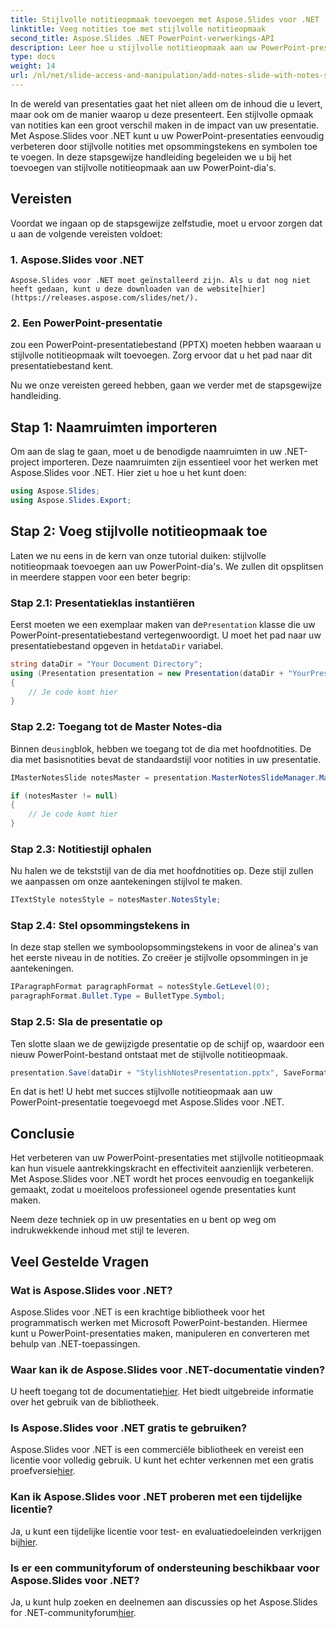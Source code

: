```yaml
---
title: Stijlvolle notitieopmaak toevoegen met Aspose.Slides voor .NET
linktitle: Voeg notities toe met stijlvolle notitieopmaak
second_title: Aspose.Slides .NET PowerPoint-verwerkings-API
description: Leer hoe u stijlvolle notitieopmaak aan uw PowerPoint-presentaties kunt toevoegen met Aspose.Slides voor .NET. Verbeter uw dia's met symbolen en opsommingstekens.
type: docs
weight: 14
url: /nl/net/slide-access-and-manipulation/add-notes-slide-with-notes-style/
---
```


In de wereld van presentaties gaat het niet alleen om de inhoud die u levert, maar ook om de manier waarop u deze presenteert. Een stijlvolle opmaak van notities kan een groot verschil maken in de impact van uw presentatie. Met Aspose.Slides voor .NET kunt u uw PowerPoint-presentaties eenvoudig verbeteren door stijlvolle notities met opsommingstekens en symbolen toe te voegen. In deze stapsgewijze handleiding begeleiden we u bij het toevoegen van stijlvolle notitieopmaak aan uw PowerPoint-dia's.

## Vereisten

Voordat we ingaan op de stapsgewijze zelfstudie, moet u ervoor zorgen dat u aan de volgende vereisten voldoet:

### 1. Aspose.Slides voor .NET
    Aspose.Slides voor .NET moet geïnstalleerd zijn. Als u dat nog niet heeft gedaan, kunt u deze downloaden van de website[hier](https://releases.aspose.com/slides/net/).

### 2. Een PowerPoint-presentatie
   zou een PowerPoint-presentatiebestand (PPTX) moeten hebben waaraan u stijlvolle notitieopmaak wilt toevoegen. Zorg ervoor dat u het pad naar dit presentatiebestand kent.

Nu we onze vereisten gereed hebben, gaan we verder met de stapsgewijze handleiding.

## Stap 1: Naamruimten importeren

Om aan de slag te gaan, moet u de benodigde naamruimten in uw .NET-project importeren. Deze naamruimten zijn essentieel voor het werken met Aspose.Slides voor .NET. Hier ziet u hoe u het kunt doen:

```csharp
using Aspose.Slides;
using Aspose.Slides.Export;
```

## Stap 2: Voeg stijlvolle notitieopmaak toe

Laten we nu eens in de kern van onze tutorial duiken: stijlvolle notitieopmaak toevoegen aan uw PowerPoint-dia's. We zullen dit opsplitsen in meerdere stappen voor een beter begrip:

### Stap 2.1: Presentatieklas instantiëren

 Eerst moeten we een exemplaar maken van de`Presentation` klasse die uw PowerPoint-presentatiebestand vertegenwoordigt. U moet het pad naar uw presentatiebestand opgeven in het`dataDir` variabel.

```csharp
string dataDir = "Your Document Directory";
using (Presentation presentation = new Presentation(dataDir + "YourPresentation.pptx"))
{
    // Je code komt hier
}
```

### Stap 2.2: Toegang tot de Master Notes-dia

 Binnen de`using`blok, hebben we toegang tot de dia met hoofdnotities. De dia met basisnotities bevat de standaardstijl voor notities in uw presentatie.

```csharp
IMasterNotesSlide notesMaster = presentation.MasterNotesSlideManager.MasterNotesSlide;

if (notesMaster != null)
{
    // Je code komt hier
}
```

### Stap 2.3: Notitiestijl ophalen

Nu halen we de tekststijl van de dia met hoofdnotities op. Deze stijl zullen we aanpassen om onze aantekeningen stijlvol te maken.

```csharp
ITextStyle notesStyle = notesMaster.NotesStyle;
```

### Stap 2.4: Stel opsommingstekens in

In deze stap stellen we symboolopsommingstekens in voor de alinea's van het eerste niveau in de notities. Zo creëer je stijlvolle opsommingen in je aantekeningen.

```csharp
IParagraphFormat paragraphFormat = notesStyle.GetLevel(0);
paragraphFormat.Bullet.Type = BulletType.Symbol;
```

### Stap 2.5: Sla de presentatie op

Ten slotte slaan we de gewijzigde presentatie op de schijf op, waardoor een nieuw PowerPoint-bestand ontstaat met de stijlvolle notitieopmaak.

```csharp
presentation.Save(dataDir + "StylishNotesPresentation.pptx", SaveFormat.Pptx);
```

En dat is het! U hebt met succes stijlvolle notitieopmaak aan uw PowerPoint-presentatie toegevoegd met Aspose.Slides voor .NET.

## Conclusie

Het verbeteren van uw PowerPoint-presentaties met stijlvolle notitieopmaak kan hun visuele aantrekkingskracht en effectiviteit aanzienlijk verbeteren. Met Aspose.Slides voor .NET wordt het proces eenvoudig en toegankelijk gemaakt, zodat u moeiteloos professioneel ogende presentaties kunt maken.

Neem deze techniek op in uw presentaties en u bent op weg om indrukwekkende inhoud met stijl te leveren.

## Veel Gestelde Vragen

### Wat is Aspose.Slides voor .NET?
Aspose.Slides voor .NET is een krachtige bibliotheek voor het programmatisch werken met Microsoft PowerPoint-bestanden. Hiermee kunt u PowerPoint-presentaties maken, manipuleren en converteren met behulp van .NET-toepassingen.

### Waar kan ik de Aspose.Slides voor .NET-documentatie vinden?
 U heeft toegang tot de documentatie[hier](https://reference.aspose.com/slides/net/). Het biedt uitgebreide informatie over het gebruik van de bibliotheek.

### Is Aspose.Slides voor .NET gratis te gebruiken?
 Aspose.Slides voor .NET is een commerciële bibliotheek en vereist een licentie voor volledig gebruik. U kunt het echter verkennen met een gratis proefversie[hier](https://releases.aspose.com/).

### Kan ik Aspose.Slides voor .NET proberen met een tijdelijke licentie?
Ja, u kunt een tijdelijke licentie voor test- en evaluatiedoeleinden verkrijgen bij[hier](https://purchase.aspose.com/temporary-license/).

### Is er een communityforum of ondersteuning beschikbaar voor Aspose.Slides voor .NET?
 Ja, u kunt hulp zoeken en deelnemen aan discussies op het Aspose.Slides for .NET-communityforum[hier](https://forum.aspose.com/).